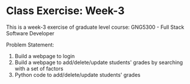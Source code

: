 # Class Exercise: Week-3
This is a week-3 exercise of graduate level course: GNG5300 - Full Stack Software Developer

Problem Statement:

1. Build a webpage to login
2. Build a webpage to add/delete/update students' grades by searching with a set of factors
3. Python code to add/delete/update students' grades

